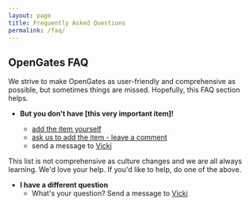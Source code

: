 ```yaml
---
layout: page
title: Frequently Asked Questions
permalink: /faq/
---
```


## OpenGates FAQ
We strive to make OpenGates as user-friendly and comprehensive as possible, but sometimes things are missed. Hopefully, this FAQ section helps.

- **But you don't have [this very important item]!**

    - [add the item yourself](https://github.com/VickiLanger/OpenGates/issues/1)
    - [ask us to add the item - leave a comment](https://github.com/VickiLanger/OpenGates/issues/1)
    - send a message to
[Vicki](https://twitter.com/messages/compose?recipient_id=703775726365966336&text=Can%20you%20add%20this%20to%20the%20AntiGatekeeping%20checklist:%C2%A0)

This list is not comprehensive as culture changes and we are all always learning. We'd love your help. If you'd like to help, do one of the above.

- **I have a different question**
    - What's your question? Send a message to [Vicki](https://twitter.com/messages/compose?recipient_id=703775726365966336&text=Question%20about%20AntiGatekeeping%20checklist:%C2%A0)
